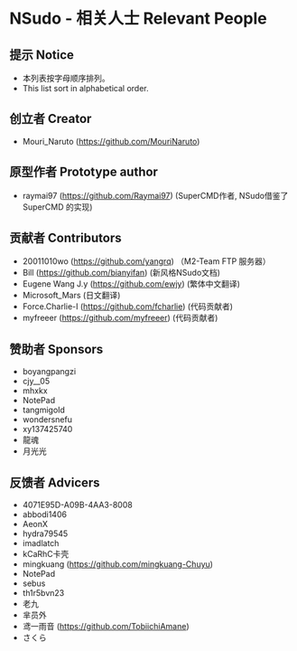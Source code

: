﻿# NSudo - 相关人士 Relevant People

## 提示 Notice
- 本列表按字母顺序排列。
- This list sort in alphabetical order.

## 创立者 Creator
- Mouri_Naruto (https://github.com/MouriNaruto)

## 原型作者 Prototype author
- raymai97 (https://github.com/Raymai97) (SuperCMD作者, NSudo借鉴了SuperCMD 的实现)

## 贡献者 Contributors
- 20011010wo (https://github.com/yangrq) （M2-Team FTP 服务器）
- Bill (https://github.com/bianyifan) (新风格NSudo文档)
- Eugene Wang J.y (https://github.com/ewjy) (繁体中文翻译)
- Microsoft_Mars (日文翻译)
- Force.Charlie-I (https://github.com/fcharlie) (代码贡献者)
- myfreeer (https://github.com/myfreeer) (代码贡献者)

## 赞助者 Sponsors
- boyangpangzi
- cjy__05
- mhxkx
- NotePad
- tangmigoId
- wondersnefu
- xy137425740
- 龍魂
- 月光光

## 反馈者 Advicers
- 4071E95D-A09B-4AA3-8008
- abbodi1406
- AeonX
- hydra79545
- imadlatch
- kCaRhC卡壳
- mingkuang (https://github.com/mingkuang-Chuyu)
- NotePad
- sebus
- th1r5bvn23
- 老九
- 芈员外
- 鸢一雨音 (https://github.com/TobiichiAmane)
- さくら
